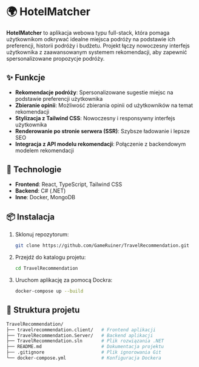 # 🌍 HotelMatcher

**HotelMatcher** to aplikacja webowa typu full-stack, która pomaga użytkownikom odkrywać idealne miejsca podróży na podstawie ich preferencji, historii podróży i budżetu. Projekt łączy nowoczesny interfejs użytkownika z zaawansowanym systemem rekomendacji, aby zapewnić spersonalizowane propozycje podróży.

## ✨ Funkcje

- **Rekomendacje podróży**: Spersonalizowane sugestie miejsc na podstawie preferencji użytkownika
- **Zbieranie opinii**: Możliwość zbierania opinii od użytkowników na temat rekomendacji
- **Stylizacja z Tailwind CSS**: Nowoczesny i responsywny interfejs użytkownika
- **Renderowanie po stronie serwera (SSR)**: Szybsze ładowanie i lepsze SEO
- **Integracja z API modelu rekomendacji**: Połączenie z backendowym modelem rekomendacji

## 🧰 Technologie

- **Frontend**: React, TypeScript, Tailwind CSS
- **Backend**: C# (.NET)
- **Inne**: Docker, MongoDB

## 📦 Instalacja
1. Sklonuj repozytorum:

   ```bash
   git clone https://github.com/GameRuiner/TravelRecommendation.git
   ```
2. Przejdź do katalogu projetu:

   ```bash
   cd TravelRecommendation
   ```
3. Uruchom aplikację za pomocą Dockra:

   ```bash
   docker-compose up --build
   ```

## 📁 Struktura projetu

```bash
TravelRecommendation/
├── travelrecommendation.client/   # Frontend aplikacji
├── TravelRecommendation.Server/   # Backend aplikacji
├── TravelRecommendation.sln       # Plik rozwiązania .NET
├── README.md                      # Dokumentacja projektu
├── .gitignore                     # Plik ignorowania Git
└── docker-compose.yml             # Konfiguracja Dockera
```
